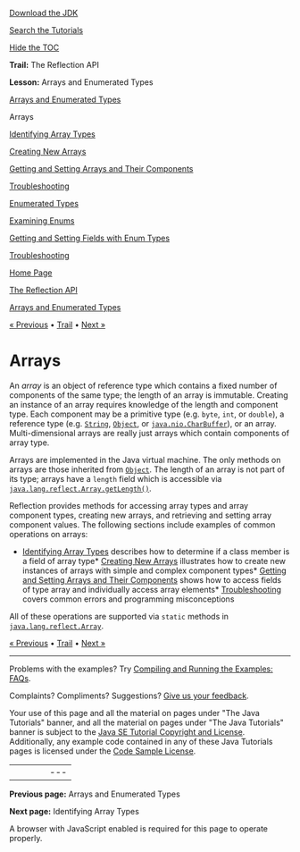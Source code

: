 [Download
the JDK](http://java.sun.com/javase/6/download.jsp)
  
[Search the
Tutorials](../../search.html)
  
[Hide the TOC](javascript:toggleLeft())

**Trail:** The Reflection API
  
**Lesson:** Arrays and Enumerated Types

[Arrays and Enumerated Types](index.html)

Arrays

[Identifying Array Types](arrayComponents.html)

[Creating New Arrays](arrayInstance.html)

[Getting and Setting Arrays and Their Components](arraySetGet.html)

[Troubleshooting](arrayTrouble.html)

[Enumerated Types](enum.html)

[Examining Enums](enumMembers.html)

[Getting and Setting Fields with Enum Types](enumSetGet.html)

[Troubleshooting](enumTrouble.html)

[Home Page](../../index.html)
>
[The Reflection API](../index.html)
>
[Arrays and Enumerated Types](index.html)

[« Previous](index.html) • [Trail](../TOC.html) • [Next »](arrayComponents.html)

# Arrays

An *array* is an object of reference type which contains a fixed number
of components of the same type; the length of an array is immutable. Creating
an instance of an array requires knowledge of the length and component type.
Each component may be a primitive type (e.g. `byte`,
`int`, or `double`), a reference type
(e.g.
[`String`](http://download.oracle.com/javase/7/docs/api/java/lang/String.html),
[`Object`](http://download.oracle.com/javase/7/docs/api/java/lang/Object.html), or
[`java.nio.CharBuffer`](http://download.oracle.com/javase/7/docs/api/java/nio/CharBuffer.html)), or an array. Multi-dimensional arrays are really just arrays which contain
components of array type.

Arrays are implemented in the Java virtual machine. The only methods on
arrays are those inherited from
[`Object`](http://download.oracle.com/javase/7/docs/api/java/lang/Object.html). The length of an array is not part of its type; arrays have a
`length` field which is accessible via
[`java.lang.reflect.Array.getLength()`](http://download.oracle.com/javase/7/docs/api/java/lang/reflect/Array.html#getLength(java.lang.Object)).

Reflection provides methods for accessing array types and array component
types, creating new arrays, and retrieving and setting array component values.
The following sections include examples of common operations on arrays:

* [Identifying Array Types](arrayComponents.html) describes how to
  determine if a class member is a field of array type* [Creating New Arrays](arrayInstance.html) illustrates how to
    create new instances of arrays with simple and complex component types* [Getting and Setting Arrays and Their
      Components](arraySetGet.html) shows how to access fields of type array and individually
      access array elements* [Troubleshooting](arrayTrouble.html) covers common errors and
        programming misconceptions

All of these operations are supported via `static` methods in
[`java.lang.reflect.Array`](http://download.oracle.com/javase/7/docs/api/java/lang/reflect/Array.html).

[« Previous](index.html)
•
[Trail](../TOC.html)
•
[Next »](arrayComponents.html)

---

Problems with the examples? Try [Compiling and Running
the Examples: FAQs](../../information/run-examples.html).
  
Complaints? Compliments? Suggestions? [Give
us your feedback](http://download.oracle.com/javase/feedback.html).

Your use of this page and all the material on pages under "The Java Tutorials" banner,
and all the material on pages under "The Java Tutorials" banner is subject to the [Java SE Tutorial Copyright
and License](../../information/license.html).
Additionally, any example code contained in any of these Java
Tutorials pages is licensed under the
[Code
Sample License](http://developers.sun.com/license/berkeley_license.html).

|  |  |  |  |  |
| --- | --- | --- | --- | --- |
| |  |  | | --- | --- | | duke image | Oracle logo | | [About Oracle](http://www.oracle.com/us/corporate/index.html) | [Oracle Technology Network](http://www.oracle.com/technology/index.html) | [Terms of Service](https://www.samplecode.oracle.com/servlets/CompulsoryClickThrough?type=TermsOfService) | Copyright © 1995, 2011 Oracle and/or its affiliates. All rights reserved. |

**Previous page:** Arrays and Enumerated Types
  
**Next page:** Identifying Array Types




A browser with JavaScript enabled is required for this page to operate properly.